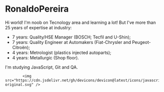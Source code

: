 # RonaldoPereira

Hi world! I'm noob on Tecnology area and learning a lot! But I've more than 25 years of expertise at industry:
- 7 years: Quality/HSE Manager (BOSCH; Tecfil and U-Shin);
- 7 years: Quality Engineer at Automakers (Fiat-Chrysler and Peugeot-Citroën);
- 4 years: Metrologist (plastics injected autoparts);
- 4 years: Metallurgic (Shop floor).

I'm studying JavaScript, Git and QA. 

            <img src="https://cdn.jsdelivr.net/gh/devicons/devicon@latest/icons/javascript/javascript-original.svg" />
          

<i class="devicon-coffeescript-original"></i>

